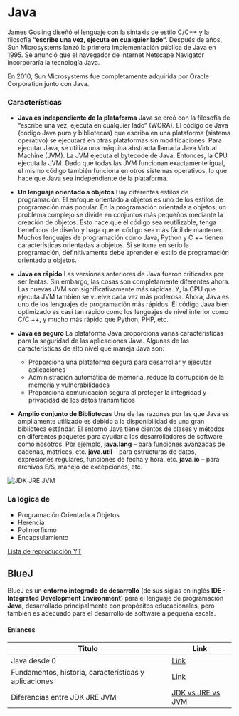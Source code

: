 

# Java
James Gosling diseñó el lenguaje con la sintaxis de estilo C/C++ y la filosofía **“escribe una vez, ejecuta en cualquier lado“.** Después de años, Sun Microsystems lanzó la primera implementación pública de Java en 1995. Se anunció que el navegador de Internet Netscape Navigator incorporaría la tecnología Java.

En 2010, Sun Microsystems fue completamente adquirida por Oracle Corporation junto con Java.

### Características
- **Java es independiente de la plataforma**
  Java se creó con la filosofía de “escribe una vez, ejecuta en cualquier lado” (WORA). El código de Java (código Java puro y bibliotecas) que escriba en una plataforma (sistema operativo) se ejecutará en otras plataformas sin modificaciones.
  Para ejecutar Java, se utiliza una máquina abstracta llamada Java Virtual Machine (JVM). La JVM ejecuta el bytecode de Java. Entonces, la CPU ejecuta la JVM. Dado que todas las JVM funcionan exactamente igual, el mismo código también funciona en otros sistemas operativos, lo que hace que Java sea independiente de la plataforma.

  >

- **Un lenguaje orientado a objetos**
  Hay diferentes estilos de programación. El enfoque orientado a objetos es uno de los estilos de programación más popular. En la programación orientada a objetos, un problema complejo se divide en conjuntos más pequeños mediante la creación de objetos. Esto hace que el código sea reutilizable, tenga beneficios de diseño y haga que el código sea más fácil de mantener.
  Muchos lenguajes de programación como Java, Python y C ++ tienen características orientadas a objetos. Si se toma en serio la programación, definitivamente debe aprender el estilo de programación orientado a objetos.

  >

- **Java es rápido**
  Las versiones anteriores de Java fueron criticadas por ser lentas. Sin embargo, las cosas son completamente diferentes ahora. Las nuevas JVM son significativamente más rápidas. Y, la CPU que ejecuta JVM también se vuelve cada vez más poderosa.
  Ahora, Java es uno de los lenguajes de programación más rápidos. El código Java bien optimizado es casi tan rápido como los lenguajes de nivel inferior como C/C ++, y mucho más rápido que Python, PHP, etc.

  >

- **Java es seguro**
  La plataforma Java proporciona varias características para la seguridad de las aplicaciones Java. Algunas de las características de alto nivel que maneja Java son:
  - Proporciona una plataforma segura para desarrollar y ejecutar aplicaciones
  - Administración automática de memoria, reduce la corrupción de la memoria y vulnerabilidades
  - Proporciona comunicación segura al proteger la integridad y privacidad de los datos transmitidos

  >

- **Amplio conjunto de Bibliotecas**
  Una de las razones por las que Java es ampliamente utilizado es debido a la disponibilidad de una gran biblioteca estándar. El entorno Java tiene cientos de clases y métodos en diferentes paquetes para ayudar a los desarrolladores de software como nosotros. Por ejemplo,
  **java.lang** – para funciones avanzadas de cadenas, matrices, etc.
  **java.util** – para estructuras de datos, expresiones regulares, funciones de fecha y hora, etc.
  **java.io** – para archivos E/S, manejo de excepciones, etc.

![JDK JRE JVM](https://www.javadesdecero.es/medios/2017/11/Diferencias-entre-JDK-JRE-y-JVM.png)

### La logica de
- Programación Orientada a Objetos
- Herencia
- Polimorfismo 
- Encapsulamiento 

[Lista de reproducción YT](https://www.youtube.com/watch?v=I848HdWjLMo&list=PL-9YbO84eUcfKPIbzI6-ledKGY_6_Fvcj)

## BlueJ
BlueJ es un **entorno integrado de desarrollo** (de sus siglas en inglés **IDE - Integrated Development Environment**) para el lenguaje de programación **Java**, desarrollado principalmente con propósitos educacionales, pero también es adecuado para el desarrollo de software a pequeña escala.

#### Enlances

| Titulo | Link |
| ----------- | ----------- |
| Java desde 0 | [Link](https://javadesdecero.es/) |
| Fundamentos, historia, características y aplicaciones | [Link](https://javadesdecero.es/fundamentos/breve-historia-caracteristicas-y-aplicaciones/) |
| Diferencias entre JDK JRE JVM| [JDK vs JRE vs JVM](https://javadesdecero.es/fundamentos/diferencias-jdk-jre-jvm/) |
